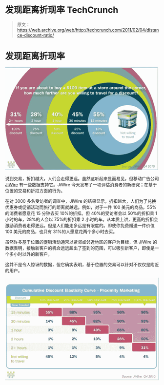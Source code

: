 # 发现距离折现率 TechCrunch

> 原文：<https://web.archive.org/web/http://techcrunch.com/2011/02/04/distance-discount-ratio/>

# 发现距离折现率

![](img/6ebf92f8314f1b765d887d918780eb2f.png)

说到交易，折扣越大，人们会走得更远。虽然这听起来显而易见，但移动广告公司 [JiWire](https://web.archive.org/web/20230203003327/http://www.jiwire.com/) 有一些数据支持它。JiWire 今天发布了一项评估消费者的新研究；在基于位置的交易和折扣方面的行为。

在对 3000 多名受访者的调查中，JiWire 的结果显示，折扣越大，人们为了兑换优惠券或促销活动而旅行的距离就越远。例如，对于一件 100 美元的商品，55%的消费者愿意花 15 分钟去买 10%的折扣。但 40%的受访者会以 50%的折扣乘 1 小时的车，28%的人会以 75%的折扣乘 2 小时的车。从本质上讲，更高的折扣会激励消费者走得更远。但是人们能走多远是有限度的。即使你免费赠送一件价值 100 美元的商品，也只有 31%的人愿意花两个多小时去买。

虽然许多基于位置的促销活动通常以紧邻或邻近地区的客户为目标，但 JiWire 的数据表明，接触新客户的机会远远超出了签到的范围，可以吸引新客户，即使是一个多小时以外的新客户，

这并不是令人惊讶的数据，但它确实表明，基于位置的交易可以针对不仅仅是附近的用户。

![](img/e16702ab0f7860342d0b9685bbc0ec3b.png)
